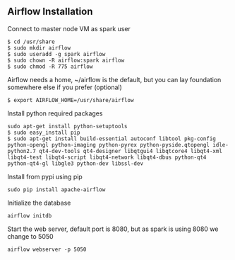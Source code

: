 ## Airflow Installation

Connect to master node VM as spark user
```
$ cd /usr/share
$ sudo mkdir airflow
$ sudo useradd -g spark airflow
$ sudo chown -R airflow:spark airflow
$ sudo chmod -R 775 airflow
```   
Airflow needs a home, ~/airflow is the default, but you can lay foundation somewhere else if you prefer (optional)
```
$ export AIRFLOW_HOME=/usr/share/airflow
```
Install python required packages
```
sudo apt-get install python-setuptools
$ sudo easy_install pip
$ sudo apt-get install build-essential autoconf libtool pkg-config python-opengl python-imaging python-pyrex python-pyside.qtopengl idle-python2.7 qt4-dev-tools qt4-designer libqtgui4 libqtcore4 libqt4-xml libqt4-test libqt4-script libqt4-network libqt4-dbus python-qt4 python-qt4-gl libgle3 python-dev libssl-dev
```
Install from pypi using pip
```
sudo pip install apache-airflow
```
Initialize the database
```
airflow initdb
```
Start the web server, default port is 8080, but as spark is using 8080 we change to 5050
```
airflow webserver -p 5050
```
